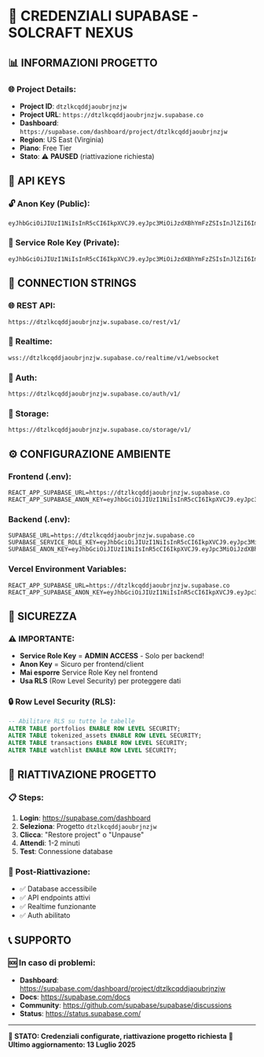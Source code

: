 # 🔑 CREDENZIALI SUPABASE - SOLCRAFT NEXUS

## 📊 **INFORMAZIONI PROGETTO**

### **🌐 Project Details:**
- **Project ID**: `dtzlkcqddjaoubrjnzjw`
- **Project URL**: `https://dtzlkcqddjaoubrjnzjw.supabase.co`
- **Dashboard**: `https://supabase.com/dashboard/project/dtzlkcqddjaoubrjnzjw`
- **Region**: US East (Virginia)
- **Piano**: Free Tier
- **Stato**: ⚠️ **PAUSED** (riattivazione richiesta)

## 🔐 **API KEYS**

### **🔓 Anon Key (Public):**
```
eyJhbGciOiJIUzI1NiIsInR5cCI6IkpXVCJ9.eyJpc3MiOiJzdXBhYmFzZSIsInJlZiI6ImR0emxrY3FkZGphb3Vicmpuemp3Iiwicm9sZSI6ImFub24iLCJpYXQiOjE3NTA5MzE1NDgsImV4cCI6MjA2NjUwNzU0OH0.eYJhbGc1OjJIUzI1NiIsInR5cCI6IkpXVCJ9
```

### **🔐 Service Role Key (Private):**
```
eyJhbGciOiJIUzI1NiIsInR5cCI6IkpXVCJ9.eyJpc3MiOiJzdXBhYmFzZSIsInJlZiI6ImR0emxrY3FkZGphb3Vicmpuemp3Iiwicm9sZSI6InNlcnZpY2Vfcm9sZSIsImlhdCI6MTc1MDkzMTU0OCwiZXhwIjoyMDY2NTA3NTQ4fQ.tZg8eN3D6Jiy_L6u70DdQzdMA5CM8ix6VYcktnYYi7w
```

## 🔗 **CONNECTION STRINGS**

### **🌐 REST API:**
```
https://dtzlkcqddjaoubrjnzjw.supabase.co/rest/v1/
```

### **📡 Realtime:**
```
wss://dtzlkcqddjaoubrjnzjw.supabase.co/realtime/v1/websocket
```

### **🔐 Auth:**
```
https://dtzlkcqddjaoubrjnzjw.supabase.co/auth/v1/
```

### **📁 Storage:**
```
https://dtzlkcqddjaoubrjnzjw.supabase.co/storage/v1/
```

## ⚙️ **CONFIGURAZIONE AMBIENTE**

### **Frontend (.env):**
```env
REACT_APP_SUPABASE_URL=https://dtzlkcqddjaoubrjnzjw.supabase.co
REACT_APP_SUPABASE_ANON_KEY=eyJhbGciOiJIUzI1NiIsInR5cCI6IkpXVCJ9.eyJpc3MiOiJzdXBhYmFzZSIsInJlZiI6ImR0emxrY3FkZGphb3Vicmpuemp3Iiwicm9sZSI6ImFub24iLCJpYXQiOjE3NTA5MzE1NDgsImV4cCI6MjA2NjUwNzU0OH0.eYJhbGc1OjJIUzI1NiIsInR5cCI6IkpXVCJ9
```

### **Backend (.env):**
```env
SUPABASE_URL=https://dtzlkcqddjaoubrjnzjw.supabase.co
SUPABASE_SERVICE_ROLE_KEY=eyJhbGciOiJIUzI1NiIsInR5cCI6IkpXVCJ9.eyJpc3MiOiJzdXBhYmFzZSIsInJlZiI6ImR0emxrY3FkZGphb3Vicmpuemp3Iiwicm9sZSI6InNlcnZpY2Vfcm9sZSIsImlhdCI6MTc1MDkzMTU0OCwiZXhwIjoyMDY2NTA3NTQ4fQ.tZg8eN3D6Jiy_L6u70DdQzdMA5CM8ix6VYcktnYYi7w
SUPABASE_ANON_KEY=eyJhbGciOiJIUzI1NiIsInR5cCI6IkpXVCJ9.eyJpc3MiOiJzdXBhYmFzZSIsInJlZiI6ImR0emxrY3FkZGphb3Vicmpuemp3Iiwicm9sZSI6ImFub24iLCJpYXQiOjE3NTA5MzE1NDgsImV4cCI6MjA2NjUwNzU0OH0.eYJhbGc1OjJIUzI1NiIsInR5cCI6IkpXVCJ9
```

### **Vercel Environment Variables:**
```
REACT_APP_SUPABASE_URL=https://dtzlkcqddjaoubrjnzjw.supabase.co
REACT_APP_SUPABASE_ANON_KEY=eyJhbGciOiJIUzI1NiIsInR5cCI6IkpXVCJ9.eyJpc3MiOiJzdXBhYmFzZSIsInJlZiI6ImR0emxrY3FkZGphb3Vicmpuemp3Iiwicm9sZSI6ImFub24iLCJpYXQiOjE3NTA5MzE1NDgsImV4cCI6MjA2NjUwNzU0OH0.eYJhbGc1OjJIUzI1NiIsInR5cCI6IkpXVCJ9
```

## 🚨 **SICUREZZA**

### **⚠️ IMPORTANTE:**
- **Service Role Key** = **ADMIN ACCESS** - Solo per backend!
- **Anon Key** = Sicuro per frontend/client
- **Mai esporre** Service Role Key nel frontend
- **Usa RLS** (Row Level Security) per proteggere dati

### **🔒 Row Level Security (RLS):**
```sql
-- Abilitare RLS su tutte le tabelle
ALTER TABLE portfolios ENABLE ROW LEVEL SECURITY;
ALTER TABLE tokenized_assets ENABLE ROW LEVEL SECURITY;
ALTER TABLE transactions ENABLE ROW LEVEL SECURITY;
ALTER TABLE watchlist ENABLE ROW LEVEL SECURITY;
```

## 🔄 **RIATTIVAZIONE PROGETTO**

### **📋 Steps:**
1. **Login**: https://supabase.com/dashboard
2. **Seleziona**: Progetto `dtzlkcqddjaoubrjnzjw`
3. **Clicca**: "Restore project" o "Unpause"
4. **Attendi**: 1-2 minuti
5. **Test**: Connessione database

### **🎯 Post-Riattivazione:**
- ✅ Database accessibile
- ✅ API endpoints attivi
- ✅ Realtime funzionante
- ✅ Auth abilitato

## 📞 **SUPPORTO**

### **🆘 In caso di problemi:**
- **Dashboard**: https://supabase.com/dashboard/project/dtzlkcqddjaoubrjnzjw
- **Docs**: https://supabase.com/docs
- **Community**: https://github.com/supabase/supabase/discussions
- **Status**: https://status.supabase.com/

---

**🎯 STATO: Credenziali configurate, riattivazione progetto richiesta**
**📅 Ultimo aggiornamento: 13 Luglio 2025**

